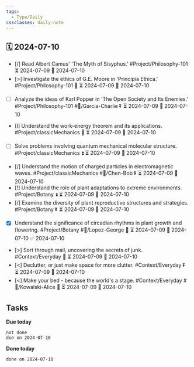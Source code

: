 ```yaml
---
tags:
  - Type/Daily
cssclasses: daily-note
---
```


## 🗓️ 2024-07-10

- [/] Read Albert Camus' 'The Myth of Sisyphus.' #Project/Philosophy-101 ⏳ 2024-07-09 📅 2024-07-10
- [>] Investigate the ethics of G.E. Moore in 'Principia Ethica.' #Project/Philosophy-101 🔺 ⏳ 2024-07-09 📅 2024-07-10
- [ ] Analyze the ideas of Karl Popper in 'The Open Society and Its Enemies.' #Project/Philosophy-101 #👤/Garcia-Charlie ⏬ ⏳ 2024-07-09 📅 2024-07-10
- [I] Understand the work-energy theorem and its applications. #Project/classicMechanics 🔽 ⏳ 2024-07-09 📅 2024-07-10
- [ ] Solve problems involving quantum mechanical molecular structure. #Project/classicMechanics ⏫ ⏳ 2024-07-09 📅 2024-07-10
- [/] Understand the motion of charged particles in electromagnetic waves. #Project/classicMechanics #👤/Chen-Bob ⏬ ⏳ 2024-07-09 📅 2024-07-10
- [!] Understand the role of plant adaptations to extreme environments. #Project/Botany ⏫ ⏳ 2024-07-09 📅 2024-07-10
- [/] Examine the diversity of plant reproductive structures and strategies. #Project/Botany ⏬ ⏳ 2024-07-09 📅 2024-07-10
- [x] Understand the significance of circadian rhythms in plant growth and flowering. #Project/Botany #👤/Lopez-George 🔺 ⏳ 2024-07-09 📅 2024-07-10 ✅ 2024-07-10
- [>] Sort through mail, uncovering the secrets of junk. #Context/Everyday 🔽 ⏳ 2024-07-09 📅 2024-07-10
- [<] Declutter, or just make space for more clutter. #Context/Everyday ⏬ ⏳ 2024-07-09 📅 2024-07-10
- [<] Make your bed - because the world's a stage. #Context/Everyday #👤/Kowalski-Alice 🔺 ⏳ 2024-07-09 📅 2024-07-10

## Tasks

**Due today**

```tasks
not done
due on 2024-07-10
```

**Done today**

```tasks
done on 2024-07-10
```
            